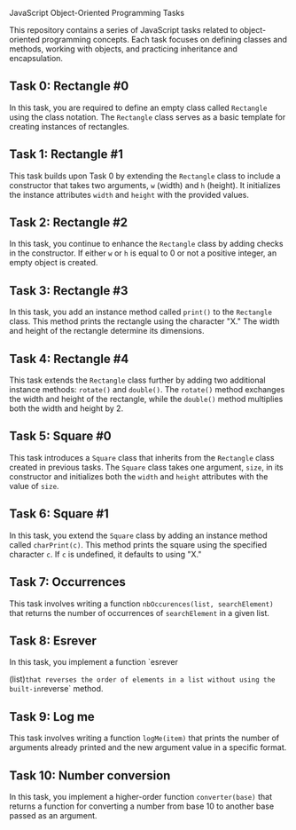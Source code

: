 JavaScript Object-Oriented Programming Tasks

This repository contains a series of JavaScript tasks related to object-oriented programming concepts. Each task focuses on defining classes and methods, working with objects, and practicing inheritance and encapsulation.

## Task 0: Rectangle #0

In this task, you are required to define an empty class called `Rectangle` using the class notation. The `Rectangle` class serves as a basic template for creating instances of rectangles.

## Task 1: Rectangle #1

This task builds upon Task 0 by extending the `Rectangle` class to include a constructor that takes two arguments, `w` (width) and `h` (height). It initializes the instance attributes `width` and `height` with the provided values.


## Task 2: Rectangle #2

In this task, you continue to enhance the `Rectangle` class by adding checks in the constructor. If either `w` or `h` is equal to 0 or not a positive integer, an empty object is created.

## Task 3: Rectangle #3

In this task, you add an instance method called `print()` to the `Rectangle` class. This method prints the rectangle using the character "X." The width and height of the rectangle determine its dimensions.

## Task 4: Rectangle #4

This task extends the `Rectangle` class further by adding two additional instance methods: `rotate()` and `double()`. The `rotate()` method exchanges the width and height of the rectangle, while the `double()` method multiplies both the width and height by 2.

## Task 5: Square #0

This task introduces a `Square` class that inherits from the `Rectangle` class created in previous tasks. The `Square` class takes one argument, `size`, in its constructor and initializes both the `width` and `height` attributes with the value of `size`.


## Task 6: Square #1

In this task, you extend the `Square` class by adding an instance method called `charPrint(c)`. This method prints the square using the specified character `c`. If `c` is undefined, it defaults to using "X."

## Task 7: Occurrences

This task involves writing a function `nbOccurences(list, searchElement)` that returns the number of occurrences of `searchElement` in a given list.

## Task 8: Esrever

In this task, you implement a function `esrever

(list)` that reverses the order of elements in a list without using the built-in `reverse` method.


## Task 9: Log me

This task involves writing a function `logMe(item)` that prints the number of arguments already printed and the new argument value in a specific format.

## Task 10: Number conversion

In this task, you implement a higher-order function `converter(base)` that returns a function for converting a number from base 10 to another base passed as an argument.
